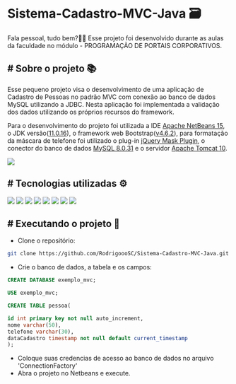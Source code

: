 # Sistema-Cadastro-MVC-Java 🗃
Fala pessoal, tudo bem?🖖🏽 Esse projeto foi desenvolvido durante as aulas da faculdade no módulo - PROGRAMAÇÃO DE PORTAIS CORPORATIVOS.

## # Sobre o projeto 📚
Esse pequeno projeto visa o desenvolvimento de uma aplicação de Cadastro de Pessoas no padrão MVC com conexão ao banco de dados MySQL utilizando a JDBC.
Nesta aplicação foi implementada a validação dos dados utilizando os próprios recursos do framework.

Para o desenvolvimento do projeto foi utilizada a IDE <a href="https://netbeans.apache.org/download/index.html">Apache NetBeans 15</a>, o JDK versão(<a href="https://www.oracle.com/br/java/technologies/javase/jdk11-archive-downloads.html" target="_blank">11.0.16</a>), o framework  web Bootstrap(<a href="https://getbootstrap.com/docs/4.6/getting-started/introduction/" target="_blank">v4.6.2</a>), para formatação da máscara de telefone foi utilizado o plug-in <a href="https://igorescobar.github.io/jQuery-Mask-Plugin/" target="_blank">jQuery Mask Plugin</a>, o conector do banco de dados <a href="https://dev.mysql.com/downloads/connector/odbc/" target="_blank">MySQL 8.0.31</a> e o servidor <a href="https://tomcat.apache.org/download-10.cgi">Apache Tomcat 10</a>.

<div class="center">
  <img src="SistemaCadastroMVCJava/web/Others/ExecuçãoDoProjeto.gif">
</div>

## # Tecnologias utilizadas ⚙
<div>
 <img src="https://img.shields.io/badge/HTML5-E34F26?style=for-the-badge&logo=html5&logoColor=white" />
 <img src="https://img.shields.io/badge/JavaScript-323330?style=for-the-badge&logo=javascript&logoColor=F7DF1E" />
 <img src="https://img.shields.io/badge/Bootstrap-563D7C?style=for-the-badge&logo=bootstrap&logoColor=white" />   
 <img src="https://img.shields.io/badge/MySQL-005C84?style=for-the-badge&logo=mysql&logoColor=white">
 <img src="https://img.shields.io/badge/Java-ED8B00?style=for-the-badge&logo=java&logoColor=white">
 <img src="https://img.shields.io/badge/Git-E34F26?style=for-the-badge&logo=git&logoColor=white" /> 
 <img src="https://img.shields.io/badge/Apache-D22128?style=for-the-badge&logo=Apache&logoColor=white">
 <img src="https://img.shields.io/badge/Linux_Mint-87CF3E?style=for-the-badge&logo=linux-mint&logoColor=white">  
</div>

## # Executando o projeto 🚀
- Clone o repositório:
```bash
git clone https://github.com/RodrigoooSC/Sistema-Cadastro-MVC-Java.git
```
- Crie o banco de dados, a tabela e os campos:
```sql
CREATE DATABASE exemplo_mvc;

USE exemplo_mvc;

CREATE TABLE pessoa(

id int primary key not null auto_increment,
nome varchar(50),
telefone varchar(30),
dataCadastro timestamp not null default current_timestamp
);
```
- Coloque suas credencias de acesso ao banco de dados no arquivo 'ConnectionFactory'
- Abra o projeto no Netbeans e execute.
